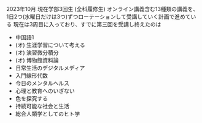 2023年10月 現在学部3回生 (全科履修生)
オンライン講義含む13種類の講義を、1日2つ(水曜日だけは3つ)ずつローテーションして受講していく計画で進めている
現在は3周目に入っており、すでに第三回を受講し終えたのは
- 中国語1
- (オ) 生涯学習について考える
- (オ) 演習微分積分
- (オ) 博物館資料論
- 日常生活のデジタルメディア
- 入門線形代数
- 今日のメンタルヘルス
- 心理と教育へのいざない
- 色を探究する
- 持続可能な社会と生活
- 総合人類学としてのヒト学

